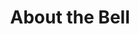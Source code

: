 ---
pid: LLP396
title: About the Bell
location_transcription: New York City
zipcode: '19120'
outside_phl: 
neighborhood: Logan,Olney
age: '9'
age_range: 6-13
instagram: 
image_file_name: LLP_396.jpg
proposal_transcription: This bell in importion because it give use hope and make are
  dream come true. And it help you Be a Better prsn and it help you, Bell salve you
  problom. I love you bell.
topic: History,Freedom
topic_summary: 0, 0
type: Sculpture Statue
keywords_other: bell, liberty bell, dreams, i love you bell
credit: Natalie Morales#
image_labels: 
twitter: 
facebook: 
permalink: "/monuments/llp396/"
layout: item-page
---